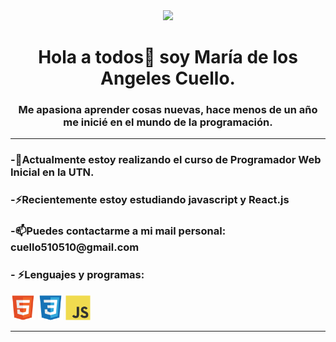 <div class="head" align="center" >
 <img src="https://media.giphy.com/media/hpXdHPfFI5wTABdDx9/giphy.gif" width="200">
 <h1 align=" center">Hola a todos👋 soy María de los Angeles Cuello.</h1>
 <h3 align=" center">Me apasiona aprender cosas nuevas, hace menos de un año me inicié en el mundo de la programación.</h3>
</div>

 ---
 
<div align="left">
 <h3>-🌱Actualmente estoy realizando el curso de Programador Web Inicial en la UTN.</h3>
 <h3>-⚡Recientemente estoy estudiando javascript y React.js </h3>
 <h3>-📫Puedes contactarme a mi mail personal: cuello510510@gmail.com</h3>
 <h3>- ⚡Lenguajes y programas:</h3> 
 <img src="https://github.com/devicons/devicon/blob/master/icons/html5/html5-original.svg" width="40">
 <img src="https://github.com/devicons/devicon/blob/master/icons/css3/css3-original.svg" width="40">
 <img src="https://github.com/devicons/devicon/blob/master/icons/javascript/javascript-original.svg" width="40">
</div>

---

